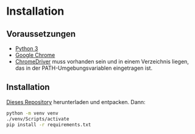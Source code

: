 # Installation

## Voraussetzungen
- [Python 3](https://www.python.org/)
- [Google Chrome](https://www.google.de/chrome/)
- [ChromeDriver](http://chromedriver.chromium.org/) muss vorhanden sein und in einem Verzeichnis liegen, das in der PATH-Umgebungsvariablen eingetragen ist.

## Installation
[Dieses Repository](https://github.com/zigellsn/jwmReportDownloader/archive/master.zip) herunterladen und entpacken. Dann:
```bash
python -m venv venv
./venv/Scripts/activate
pip install -r requirements.txt
```